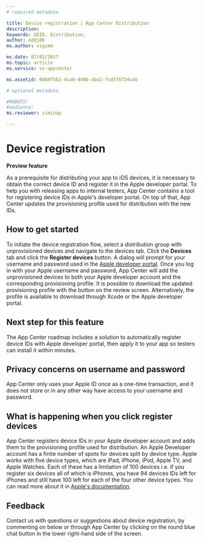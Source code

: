 ```yaml
---
# required metadata

title: Device registration | App Center Distribution
description: 
keywords: UDID, Distribution,
author: oddj0b
ms.author: vigimm

ms.date: 07/03/2017
ms.topic: article
ms.service: vs-appcenter

ms.assetid: 6060f562-4ca9-448b-aba1-fcd5f6734ceb

# optional metadata

#ROBOTS:
#audience:
ms.reviewer: siminap

---
```


# Device registration
**Preview feature** 

As a prerequisite for distributing your app to iOS devices, it is necessary to obtain the correct device ID and register it in the Apple developer portal. To help you with releasing apps to internal testers, App Center contains a tool for registering device IDs in Apple's developer portal. On top of that, App Center updates the provisioning profile used for distribution with the new IDs.

## How to get started
To initiate the device registration flow, select a distribution group with unprovisioned devices and navigate to the devices tab. Click the **Devices** tab and click the **Register devices** button. A dialog will prompt for your username and password used in the [Apple developer portal](https://developer.apple.com/).  Once you log in with your Apple username and password, App Center will add the unprovisioned devices to both your Apple developer account and the corresponding provisioning profile. It is possible to download the updated provisioning profile with the button on the review screen. Alternatively, the profile is available to download through Xcode or the Apple developer portal.

## Next step for this feature
The App Center roadmap includes a solution to automatically register device IDs with Apple developer portal, then apply it to your app so testers can install it within minutes.

## Privacy concerns on username and password
App Center only uses your Apple ID once as a one-time transaction, and it does not store or in any other way have access to your username and password. 

## What is happening when you click register devices
App Center registers device IDs in your Apple developer account and adds them to the provisioning profile used for distribution. An Apple Developer account has a finite number of spots for devices split by device type. Apple works with five device types, which are iPad, iPhone, iPod, Apple TV, and Apple Watches. Each of these has a limitation of 100 devices i.e. if you register six devices all of which is iPhones, you have 94 devices IDs left for iPhones and still have 100 left for each of the four other device types. You can read more about it in [Apple's documentation](https://developer.apple.com/library/content/documentation/IDEs/Conceptual/AppDistributionGuide/MaintainingProfiles/MaintainingProfiles.html#//apple_ref/doc/uid/TP40012582-CH30-SW10).

## Feedback
Contact us with questions or suggestions about device registration, by commenting on below or through App Center by clicking on the round blue chat button in the lower right-hand side of the screen.


